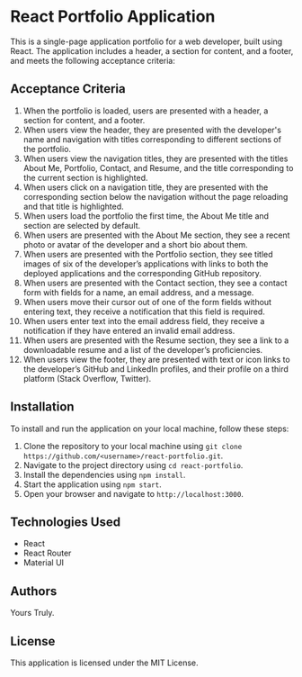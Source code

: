 # React Portfolio Application

This is a single-page application portfolio for a web developer, built using React. The application includes a header, a section for content, and a footer, and meets the following acceptance criteria:

## Acceptance Criteria

1.  When the portfolio is loaded, users are presented with a header, a section for content, and a footer.
2.  When users view the header, they are presented with the developer's name and navigation with titles corresponding to different sections of the portfolio.
3.  When users view the navigation titles, they are presented with the titles About Me, Portfolio, Contact, and Resume, and the title corresponding to the current section is highlighted.
4.  When users click on a navigation title, they are presented with the corresponding section below the navigation without the page reloading and that title is highlighted.
5.  When users load the portfolio the first time, the About Me title and section are selected by default.
6.  When users are presented with the About Me section, they see a recent photo or avatar of the developer and a short bio about them.
7.  When users are presented with the Portfolio section, they see titled images of six of the developer’s applications with links to both the deployed applications and the corresponding GitHub repository.
8.  When users are presented with the Contact section, they see a contact form with fields for a name, an email address, and a message.
9.  When users move their cursor out of one of the form fields without entering text, they receive a notification that this field is required.
10. When users enter text into the email address field, they receive a notification if they have entered an invalid email address.
11. When users are presented with the Resume section, they see a link to a downloadable resume and a list of the developer’s proficiencies.
12. When users view the footer, they are presented with text or icon links to the developer’s GitHub and LinkedIn profiles, and their profile on a third platform (Stack Overflow, Twitter).

## Installation

To install and run the application on your local machine, follow these steps:

1.  Clone the repository to your local machine using `git clone https://github.com/<username>/react-portfolio.git`.
2.  Navigate to the project directory using `cd react-portfolio`.
3.  Install the dependencies using `npm install`.
4.  Start the application using `npm start`.
5.  Open your browser and navigate to `http://localhost:3000`.

## Technologies Used

- React
- React Router
- Material UI

## Authors

Yours Truly.

## License

This application is licensed under the MIT License.
